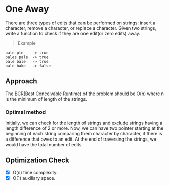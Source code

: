 # One Away
There are three types of edits that can be performed on strings: insert a character, remove a character, or replace a character. Given two strings, write a function to check if they are one edit(or zero edits) away.

> Example
```
pale ple    -> true
pales pale  -> true
pale bale   -> true
pale bake   -> false
```

## Approach
The BCR(Best Conceivable Runtime) of the problem should be O(n) where n is the minimum of length of the strings.

### Optimal method
Initially, we can check for the length of strings and exclude strings having a length difference of 2 or more. 
Now, we can have two pointer starting at the beginning of each string comparing them character by character, if there is a difference that owes to an edit. At the end of traversing the strings, we would have the total number of edits.

## Optimization Check
- [x] O(n) time complexity.
-	[x] O(1) auxiliary space.
